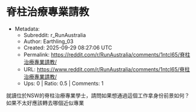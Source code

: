 # 脊柱治療專業請教

- Metadata:
  - Subreddit: r_RunAustralia
  - Author: Earthling_03
  - Created: 2025-09-29 08:27:06 UTC
  - Permalink: https://reddit.com/r/RunAustralia/comments/1ntcl65/脊柱治療專業請教/
  - URL: https://www.reddit.com/r/RunAustralia/comments/1ntcl65/脊柱治療專業請教/
  - Ups: 0 | Ratio: 0.5 | Comments: 1


就讀位於NSW的脊柱治療專業學士，請問如果想通過這個工作拿身份前景如何？如果不太好應該轉去哪個近似專業

